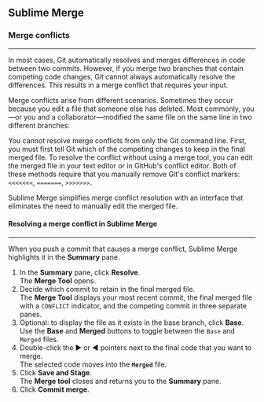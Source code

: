 ## Sublime Merge

### Merge conflicts 
___
In most cases, Git automatically resolves and merges differences in code between two commits. However, if you merge two branches that contain competing code changes, Git cannot always automatically resolve the differences. This results in a merge conflict that requires your input.

Merge conflicts arise from different scenarios. Sometimes they occur because you edit a file that someone else has deleted. Most commonly, you—or you and a collaborator—modified the same file on the same line in two different branches:


You cannot resolve merge conflicts from only the Git command line. First, you must first tell Git which of the competing changes to keep in the final merged file. To resolve the conflict without using a merge tool, you can edit the merged file in your text editor or in GitHub's conflict editor. Both of these methods require that you manually remove Git's conflict markers: 
 `<<<<<<<`, `=======`, `>>>>>>>`.  

Sublime Merge simplifies merge conflict resolution with an interface that eliminates the need to manually edit the merged file.


#### Resolving a merge conflict in Sublime Merge
___
When you push a commit that causes a merge conflict, Sublime Merge highlights it in the **Summary** pane.

1. In the **Summary** pane, click **Resolve**.  
The **Merge Tool** opens.
2. Decide which commit to retain in the final merged file.  
The **Merge Tool** displays your most recent commit, the final merged file with a `CONFLICT` indicator, and the competing commit in three separate panes.  
3. Optional: to display the file as it exists in the base branch, click **Base**. Use the **Base** and **Merged** buttons to toggle between the `Base` and `Merged` files. 
4. Double-click the ▶ or ◀ pointers next to the final code that you want to merge.  
The selected code moves into the **`Merged`** file.  
5. Click **Save and Stage**.  
The **Merge tool** closes and returns you to the **Summary** pane.
6. Click **Commit merge**.  